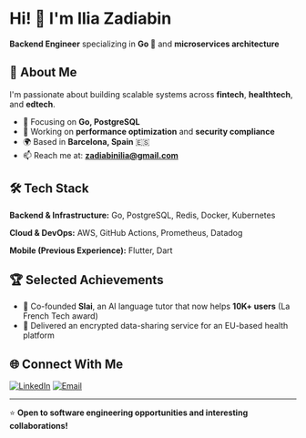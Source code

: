 # Hi! 👋 I'm Ilia Zadiabin

**Backend Engineer** specializing in **Go 🐹** and **microservices architecture**

## 💁 About Me

I'm passionate about building scalable systems across **fintech**, **healthtech**, and **edtech**.

- 🌱 Focusing on **Go, PostgreSQL**
- 🎯 Working on **performance optimization** and **security compliance**
- 🌍 Based in **Barcelona, Spain** 🇪🇸
- 📫 Reach me at: **zadiabinilia@gmail.com**

## 🛠️ Tech Stack

**Backend & Infrastructure:** Go, PostgreSQL, Redis, Docker, Kubernetes

**Cloud & DevOps:** AWS, GitHub Actions, Prometheus, Datadog

**Mobile (Previous Experience):** Flutter, Dart

## 🏆 Selected Achievements

- 🚀 Co-founded **Slai**, an AI language tutor that now helps **10K+ users** (La French Tech award)
- 🏥 Delivered an encrypted data-sharing service for an EU-based health platform

## 🌐 Connect With Me

[![LinkedIn](https://img.shields.io/badge/LinkedIn-0077B5?style=for-the-badge&logo=linkedin&logoColor=white)](https://www.linkedin.com/in/ilia-zadiabin/)
[![Email](https://img.shields.io/badge/Email-D14836?style=for-the-badge&logo=gmail&logoColor=white)](mailto:zadiabinilia@gmail.com)

---

⭐ **Open to software engineering opportunities and interesting collaborations!**
